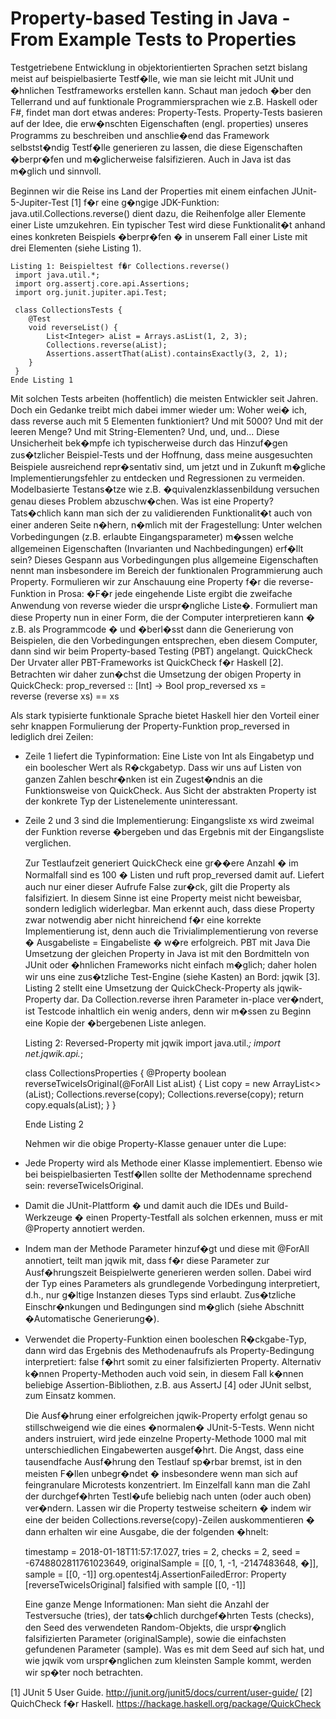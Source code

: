 # Property-based Testing in Java - From Example Tests to Properties


Testgetriebene Entwicklung in objektorientierten Sprachen setzt bislang meist auf beispielbasierte Testf�lle, wie man sie leicht mit JUnit und �hnlichen Testframeworks erstellen kann. Schaut man jedoch �ber den Tellerrand und auf funktionale Programmiersprachen wie z.B. Haskell oder F#, findet man dort etwas anderes: Property-Tests. 
Property-Tests basieren auf der Idee, die erw�nschten Eigenschaften (engl. properties) unseres Programms zu beschreiben und anschlie�end das Framework selbstst�ndig Testf�lle generieren zu lassen, die diese Eigenschaften �berpr�fen und m�glicherweise falsifizieren. Auch in Java ist das m�glich und sinnvoll. 

   Beginnen wir die Reise ins Land der Properties mit einem einfachen JUnit-5-Jupiter-Test [1] f�r eine g�ngige JDK-Funktion: java.util.Collections.reverse() dient dazu, die Reihenfolge aller Elemente einer Liste umzukehren. Ein typischer Test wird diese Funktionalit�t anhand eines konkreten Beispiels �berpr�fen � in unserem Fall einer Liste mit drei Elementen (siehe Listing 1).
   
    Listing 1: Beispieltest f�r Collections.reverse()
     import java.util.*;
     import org.assertj.core.api.Assertions;
     import org.junit.jupiter.api.Test;

     class CollectionsTests {
     	@Test
     	void reverseList() {
     		List<Integer> aList = Arrays.asList(1, 2, 3);
     		Collections.reverse(aList);
     		Assertions.assertThat(aList).containsExactly(3, 2, 1);
     	}
     }
    Ende Listing 1

   Mit solchen Tests arbeiten (hoffentlich) die meisten Entwickler seit Jahren. Doch ein Gedanke treibt mich dabei immer wieder um: Woher wei� ich, dass reverse auch mit 5 Elementen funktioniert? Und mit 5000? Und mit der leeren Menge? Und mit String-Elementen? Und, und, und...
   Diese Unsicherheit bek�mpfe ich typischerweise durch das Hinzuf�gen zus�tzlicher Beispiel-Tests und der Hoffnung, dass meine ausgesuchten Beispiele ausreichend repr�sentativ sind, um jetzt und in Zukunft m�gliche Implementierungsfehler zu entdecken und Regressionen zu vermeiden. Modelbasierte Testans�tze wie z.B. �quivalenzklassenbildung versuchen genau dieses Problem abzuschw�chen.
Was ist eine Property?
   Tats�chlich kann man sich der zu validierenden Funktionalit�t auch von einer anderen Seite n�hern, n�mlich mit der Fragestellung: Unter welchen Vorbedingungen (z.B. erlaubte Eingangsparameter) m�ssen welche allgemeinen Eigenschaften (Invarianten und Nachbedingungen) erf�llt sein? Dieses Gespann aus Vorbedingungen plus allgemeine Eigenschaften nennt man insbesondere im Bereich der funktionalen Programmierung auch Property. 
   Formulieren wir zur Anschauung eine Property f�r die reverse-Funktion in Prosa: �F�r jede eingehende Liste ergibt die zweifache Anwendung von reverse wieder die urspr�ngliche Liste�. Formuliert man diese Property nun in einer Form, die der Computer interpretieren kann � z.B. als Programmcode � und �berl�sst dann die Generierung von Beispielen, die den Vorbedingungen entsprechen, eben diesem Computer, dann sind wir beim Property-based Testing (PBT) angelangt.
QuickCheck
   Der Urvater aller PBT-Frameworks ist QuickCheck f�r Haskell [2]. Betrachten wir daher zun�chst die Umsetzung der obigen Property in QuickCheck:
     prop_reversed :: [Int] -> Bool 
     prop_reversed xs =             
         reverse (reverse xs) == xs 
   
   Als stark typisierte funktionale Sprache bietet Haskell hier den Vorteil einer sehr knappen Formulierung der Property-Funktion prop_reversed in lediglich drei Zeilen:
* Zeile 1 liefert die Typinformation: Eine Liste von Int als Eingabetyp und ein boolescher Wert als R�ckgabetyp. Dass wir uns auf Listen von ganzen Zahlen beschr�nken ist ein Zugest�ndnis an die Funktionsweise von QuickCheck. Aus Sicht der abstrakten Property ist der konkrete Typ der Listenelemente uninteressant.
* Zeile 2 und 3 sind die Implementierung: Eingangsliste xs wird zweimal der Funktion reverse �bergeben und das Ergebnis mit der Eingangsliste verglichen.

   Zur Testlaufzeit generiert QuickCheck eine gr��ere Anzahl � im Normalfall sind es 100 � Listen und ruft prop_reversed damit auf. Liefert auch nur einer dieser Aufrufe False zur�ck, gilt die Property als falsifiziert. In diesem Sinne ist eine Property meist nicht beweisbar, sondern lediglich widerlegbar. Man erkennt auch, dass diese Property zwar notwendig aber nicht hinreichend f�r eine korrekte Implementierung ist, denn auch die Trivialimplementierung von reverse � Ausgabeliste = Eingabeliste � w�re erfolgreich. 
PBT mit Java
   Die Umsetzung der gleichen Property in Java ist mit den Bordmitteln von JUnit oder �hnlichen Frameworks nicht einfach m�glich; daher holen wir uns eine zus�tzliche Test-Engine (siehe Kasten) an Bord: jqwik [3]. Listing 2 stellt eine Umsetzung der QuickCheck-Property als jqwik-Property dar. Da Collection.reverse ihren Parameter in-place ver�ndert, ist Testcode inhaltlich ein wenig anders, denn wir m�ssen zu Beginn eine Kopie der  �bergebenen Liste anlegen.
   
    Listing 2: Reversed-Property mit jqwik
     import java.util.*;
     import net.jqwik.api.*;
     
     class CollectionsProperties {
     	@Property
     	boolean reverseTwiceIsOriginal(@ForAll List<Integer> aList) {
     		List<Integer> copy = new ArrayList<>(aList);
     		Collections.reverse(copy);
     		Collections.reverse(copy);
     		return copy.equals(aList);
     	}
     }
     
    Ende Listing 2
   
   Nehmen wir die obige Property-Klasse genauer unter die Lupe:
* Jede Property wird als Methode einer Klasse implementiert. Ebenso wie bei beispielbasierten Testf�llen sollte der Methodenname sprechend sein: reverseTwiceIsOriginal.
* Damit die JUnit-Plattform � und damit auch die IDEs und Build-Werkzeuge � einen Property-Testfall als solchen erkennen, muss er mit @Property annotiert werden. 
* Indem man der Methode Parameter hinzuf�gt und diese mit @ForAll annotiert, teilt man jqwik mit, dass f�r diese Parameter zur Ausf�hrungszeit Beispielwerte generieren werden sollen. Dabei wird der Typ eines Parameters als grundlegende Vorbedingung interpretiert, d.h., nur g�ltige Instanzen dieses Typs sind erlaubt. Zus�tzliche Einschr�nkungen und Bedingungen sind m�glich (siehe Abschnitt �Automatische Generierung�).
* Verwendet die Property-Funktion einen booleschen R�ckgabe-Typ, dann wird das Ergebnis des Methodenaufrufs als Property-Bedingung interpretiert: false f�hrt somit zu einer falsifizierten Property. Alternativ k�nnen Property-Methoden auch void sein, in diesem Fall k�nnen beliebige Assertion-Bibliothen, z.B. aus AssertJ [4] oder JUnit selbst, zum Einsatz kommen.

   
   Die Ausf�hrung einer erfolgreichen jqwik-Property erfolgt genau so stillschweigend wie die eines �normalen� JUnit-5-Tests. Wenn nicht anders instruiert, wird jede einzelne Property-Methode 1000 mal mit unterschiedlichen Eingabewerten ausgef�hrt. Die Angst, dass eine tausendfache Ausf�hrung den Testlauf sp�rbar bremst, ist in den meisten F�llen unbegr�ndet � insbesondere wenn man sich auf feingranulare Microtests konzentriert. Im Einzelfall kann man die Zahl der durchgef�hrten Testl�ufe beliebig nach unten (oder auch oben) ver�ndern.
   Lassen wir die Property testweise scheitern � indem wir eine der beiden Collections.reverse(copy)-Zeilen auskommentieren � dann erhalten wir eine Ausgabe, die der folgenden �hnelt:
   
     timestamp = 2018-01-18T11:57:17.027, 
     tries = 2, 
     checks = 2, 
     seed = -6748802811761023649, 
     originalSample = [[0, 1, -1, -2147483648, �]], 
     sample = [[0, -1]]
     org.opentest4j.AssertionFailedError: 
         Property [reverseTwiceIsOriginal] falsified with sample [[0, -1]]
   
   Eine ganze Menge Informationen: Man sieht die Anzahl der Testversuche (tries), der tats�chlich durchgef�hrten Tests (checks), den Seed des verwendeten Random-Objekts, die urspr�nglich falsifizierten Parameter (originalSample), sowie die einfachsten gefundenen Parameter (sample). Was es mit dem Seed auf sich hat, und wie jqwik vom urspr�nglichen zum kleinsten Sample kommt, werden wir sp�ter noch betrachten.

[1] JUnit 5 User Guide. http://junit.org/junit5/docs/current/user-guide/ 
[2] QuichCheck f�r Haskell. https://hackage.haskell.org/package/QuickCheck 
